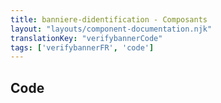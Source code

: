 ```yaml
---
title: banniere-didentification - Composants
layout: "layouts/component-documentation.njk"
translationKey: "verifybannerCode"
tags: ['verifybannerFR', 'code']
---
```


## Code